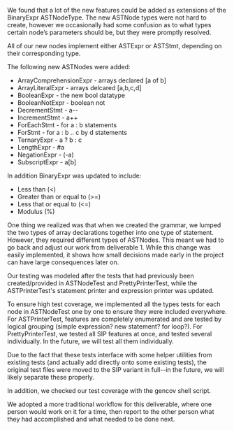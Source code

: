 We found that a lot of the new features could be added as extensions of the BinaryExpr ASTNodeType. 
The new ASTNode types were not hard to create, however we occasionally had some confusion as to what types certain node’s parameters should be, but they were promptly resolved.

All of our new nodes implement either ASTExpr or ASTStmt, depending on their corresponding type.

The following new ASTNodes were added:
- ArrayComprehensionExpr - arrays declared [a of b]
- ArrayLiteralExpr - arrays delcared [a,b,c,d]
- BooleanExpr - the new bool datatype
- BooleanNotExpr - boolean not
- DecrementStmt - a--
- IncrementStmt - a++
- ForEachStmt - for a : b statements
- ForStmt - for a : b .. c by d statements
- TernaryExpr - a ? b : c
- LengthExpr - #a
- NegationExpr - (-a)
- SubscriptExpr - a[b]

In addition BinaryExpr was updated to include:
- Less than (<)
- Greater than or equal to (>=)
- Less that or equal to (<=)
- Modulus	(%)
	

One thing we realized was that when we created the grammar, we lumped the two types of array declarations together into one type of statement. 
However, they required different types of ASTNodes. This meant we had to go back and adjust our work from deliverable 1. 
While this change was easily implemented, it shows how small decisions made early in the project can have large consequences later on.

Our testing was modeled after the tests that had previously been created/provided in ASTNodeTest and PrettyPrinterTest, 
while the ASTPrinterTest's statement printer and expression printer was updated.

To ensure high test coverage, we implemented all the types tests for each node in ASTNodeTest one by one to ensure they were included everywhere. For ASTPrinterTest, features are completely enumerated and are tested by logical grouping (simple expression? new statement? for loop?). For PrettyPrinterTest, we tested all SIP features at once, and tested several individually. In the future, we will test all them individually.

Due to the fact that these tests interface with some helper utilities from existing tests (and actually add directly onto some existing tests), the original test files were moved to the SIP variant in full--in the future, we will likely separate these properly.

In addition, we checked our test coverage with the gencov shell script.

We adopted a more traditional workflow for this deliverable, where one person would work on it for a time, 
then report to the other person what they had accomplished and what needed to be done next.
